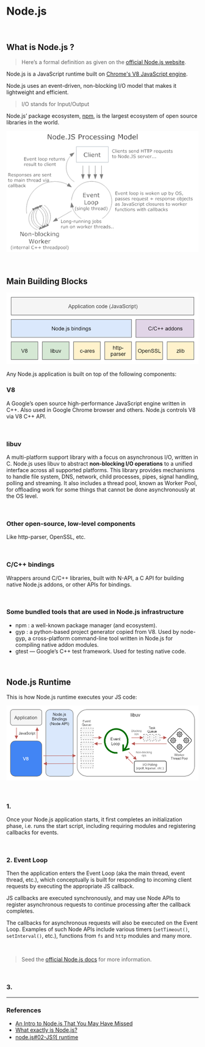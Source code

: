 # Node.js

<br>

## What is Node.js ?

> Here’s a formal definition as given on the [official Node.js website](https://nodejs.org/en/).

Node.js is a JavaScript runtime built on [Chrome's V8 JavaScript engine](https://v8.dev/).

Node.js uses an event-driven, non-blocking I/O model that makes it lightweight and efficient.

> I/O stands for Input/Output

Node.js’ package ecosystem, [npm](https://www.npmjs.com/), is the largest ecosystem of open source libraries in the world.

![Node.js Processing](./../img/nodeProcessing.png)

<br>

## Main Building Blocks

![Node.js Components](./../img/nodejsComponents.png)

Any Node.js application is built on top of the following components:

### V8

A Google’s open source high-performance JavaScript engine written in C++. Also used in Google Chrome browser and others.
Node.js controls V8 via V8 C++ API.

<br>

### libuv

A multi-platform support library with a focus on asynchronous I/O, written in C.
Node.js uses libuv to abstract <strong>non-blocking I/O operations</strong> to a unified interface across all supported platforms.
This library provides mechanisms to handle file system, DNS, network, child processes, pipes, signal handling, polling and streaming.
It also includes a thread pool, known as Worker Pool, for offloading work for some things that cannot be done asynchronously at the OS level.

<br>

### Other open-source, low-level components

Like http-parser, OpenSSL, etc.

<br>

### C/C++ bindings

Wrappers around C/C++ libraries, built with N-API, a C API for building native Node.js addons, or other APIs for bindings.

<br>

### Some bundled tools that are used in Node.js infrastructure

- npm : a well-known package manager (and ecosystem).
- gyp : a python-based project generator copied from V8. Used by node-gyp, a cross-platform command-line tool written in Node.js for compiling native addon modules.
- gtest — Google’s C++ test framework. Used for testing native code.

<br>

## Node.js Runtime

This is how Node.js runtime executes your JS code:

![Node.js Runtime](./../img/nodeRuntime.png)

<br>

### 1.

Once your Node.js application starts, it first completes an initialization phase, i.e. runs the start script, including requiring modules and registering callbacks for events.

<br>

### 2. Event Loop

Then the application enters the Event Loop (aka the main thread, event thread, etc.), which conceptually is built for responding to incoming client requests by executing the appropriate JS callback.

JS callbacks are executed synchronously, and may use Node APIs to register asynchronous requests to continue processing after the callback completes.

The callbacks for asynchronous requests will also be executed on the Event Loop. Examples of such Node APIs include various timers (`setTimeout()`, `setInterval()`, etc.), functions from `fs` and `http` modules and many more.

<br>

> Seed the [official Node.js docs](https://nodejs.org/en/docs/guides/event-loop-timers-and-nexttick/) for more information.

<br>

### 3.

---

### References

- [An Intro to Node.js That You May Have Missed](https://itnext.io/an-intro-to-node-js-that-you-may-have-missed-b175ef4277f7)
- [What exactly is Node.js?](https://www.freecodecamp.org/news/what-exactly-is-node-js-ae36e97449f5/)
- [node.js#02-JS의 runtime](https://bmh8993.github.io/node.js/node02-js-runtime/)
